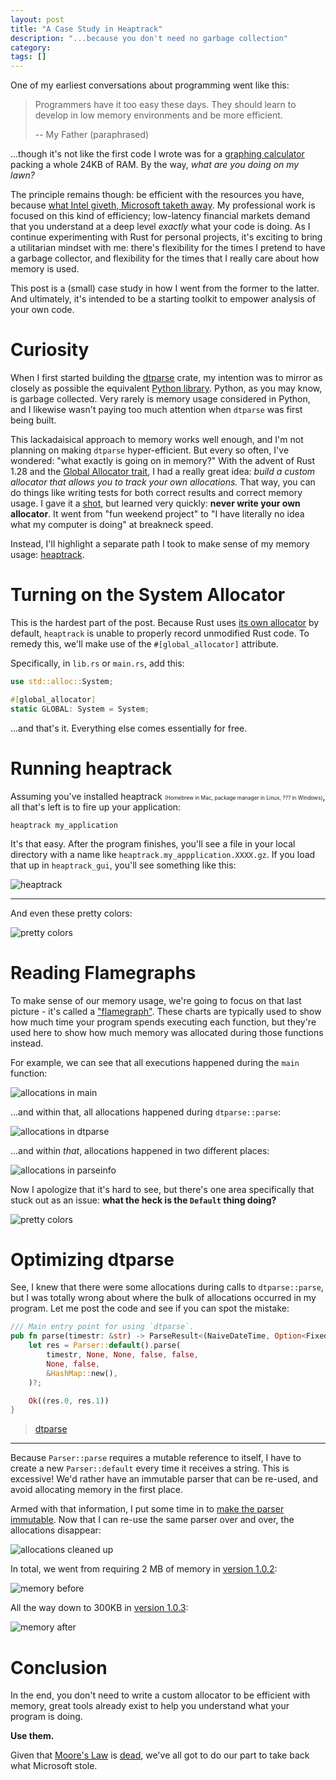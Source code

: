 ```yaml
---
layout: post
title: "A Case Study in Heaptrack"
description: "...because you don't need no garbage collection"
category: 
tags: []
---
```


One of my earliest conversations about programming went like this:

> Programmers have it too easy these days. They should learn to develop
> in low memory environments and be more efficient.
>
> -- My Father (paraphrased)

...though it's not like the first code I wrote was for a
[graphing calculator](https://education.ti.com/en/products/calculators/graphing-calculators/ti-84-plus-se)
packing a whole 24KB of RAM. By the way, *what are you doing on my lawn?*

The principle remains though: be efficient with the resources you have, because
[what Intel giveth, Microsoft taketh away](http://exo-blog.blogspot.com/2007/09/what-intel-giveth-microsoft-taketh-away.html).
My professional work is focused on this kind of efficiency; low-latency financial markets demand that
you understand at a deep level *exactly* what your code is doing. As I continue experimenting with Rust for
personal projects, it's exciting to bring a utilitarian mindset with me: there's flexibility for the times I pretend
to have a garbage collector, and flexibility for the times that I really care about how memory is used.

This post is a (small) case study in how I went from the former to the latter. And ultimately, it's intended
to be a starting toolkit to empower analysis of your own code.

# Curiosity

When I first started building the [dtparse] crate, my intention was to mirror as closely as possible 
the equivalent [Python library][dateutil]. Python, as you may know, is garbage collected. Very rarely is memory
usage considered in Python, and I likewise wasn't paying too much attention when `dtparse` was first being built.

This lackadaisical approach to memory works well enough, and I'm not planning on making `dtparse` hyper-efficient.
But every so often, I've wondered: "what exactly is going on in memory?" With the advent of Rust 1.28 and the
[Global Allocator trait](https://doc.rust-lang.org/std/alloc/trait.GlobalAlloc.html), I had a really great idea:
*build a custom allocator that allows you to track your own allocations.* That way, you can do things like
writing tests for both correct results and correct memory usage. I gave it a [shot][qadapt], but learned
very quickly: **never write your own allocator**. It went from "fun weekend project" to
"I have literally no idea what my computer is doing" at breakneck speed.

Instead, I'll highlight a separate path I took to make sense of my memory usage: [heaptrack].

# Turning on the System Allocator

This is the hardest part of the post. Because Rust uses
[its own allocator](https://github.com/rust-lang/rust/pull/27400#issue-41256384) by default,
`heaptrack` is unable to properly record unmodified Rust code. To remedy this, we'll make use
of the `#[global_allocator]` attribute.

Specifically, in `lib.rs` or `main.rs`, add this:

```rust
use std::alloc::System;

#[global_allocator]
static GLOBAL: System = System;
```

...and that's it. Everything else comes essentially for free.

# Running heaptrack

Assuming you've installed heaptrack <span style="font-size: .6em;">(Homebrew in Mac, package manager in Linux, ??? in Windows)</span>,
all that's left is to fire up your application:

```
heaptrack my_application
```

It's that easy. After the program finishes, you'll see a file in your local directory with a name
like `heaptrack.my_appplication.XXXX.gz`. If you load that up in `heaptrack_gui`, you'll see
something like this:

![heaptrack](/assets/images/2018-10-heaptrack/heaptrack-before.png)

---

And even these pretty colors:

![pretty colors](/assets/images/2018-10-heaptrack/heaptrack-flamegraph.png)

# Reading Flamegraphs

To make sense of our memory usage, we're going to focus on that last picture - it's called
a ["flamegraph"](http://www.brendangregg.com/flamegraphs.html). These charts are typically
used to show how much time your program spends executing each function, but they're used here
to show how much memory was allocated during those functions instead.

For example, we can see that all executions happened during the `main` function:

![allocations in main](/assets/images/2018-10-heaptrack/heaptrack-main-colorized.png)

...and within that, all allocations happened during `dtparse::parse`:

![allocations in dtparse](/assets/images/2018-10-heaptrack/heaptrack-dtparse-colorized.png)

...and within *that*, allocations happened in two different places:

![allocations in parseinfo](/assets/images/2018-10-heaptrack/heaptrack-parseinfo-colorized.png)

Now I apologize that it's hard to see, but there's one area specifically that stuck out
as an issue: **what the heck is the `Default` thing doing?**

![pretty colors](/assets/images/2018-10-heaptrack/heaptrack-flamegraph-default.png)

# Optimizing dtparse

See, I knew that there were some allocations during calls to `dtparse::parse`,
but I was totally wrong about where the bulk of allocations occurred in my program.
Let me post the code and see if you can spot the mistake:

```rust
/// Main entry point for using `dtparse`.
pub fn parse(timestr: &str) -> ParseResult<(NaiveDateTime, Option<FixedOffset>)> {
    let res = Parser::default().parse(
        timestr, None, None, false, false,
        None, false,
        &HashMap::new(),
    )?;

    Ok((res.0, res.1))
}
```
> [dtparse](https://github.com/bspeice/dtparse/blob/4d7c5dd99572823fa4a390b483c38ab020a2172f/src/lib.rs#L1286)

---

Because `Parser::parse` requires a mutable reference to itself, I have to create a new `Parser::default`
every time it receives a string. This is excessive! We'd rather have an immutable parser
that can be re-used, and avoid allocating memory in the first place.

Armed with that information, I put some time in to
[make the parser immutable](https://github.com/bspeice/dtparse/commit/741afa34517d6bc1155713bbc5d66905fea13fad#diff-b4aea3e418ccdb71239b96952d9cddb6).
Now that I can re-use the same parser over and over, the allocations disappear:

![allocations cleaned up](/assets/images/2018-10-heaptrack/heaptrack-flamegraph-after.png)

In total, we went from requiring 2 MB of memory in [version 1.0.2](https://crates.io/crates/dtparse/1.0.2):

![memory before](/assets/images/2018-10-heaptrack/heaptrack-closeup.png)

All the way down to 300KB in [version 1.0.3](https://crates.io/crates/dtparse/1.0.3):

![memory after](/assets/images/2018-10-heaptrack/heaptrack-closeup-after.png)

# Conclusion

In the end, you don't need to write a custom allocator to be efficient with memory, great tools
already exist to help you understand what your program is doing.

**Use them.**

Given that [Moore's Law](https://en.wikipedia.org/wiki/Moore%27s_law)
is [dead](https://www.technologyreview.com/s/601441/moores-law-is-dead-now-what/), we've all got to
do our part to take back what Microsoft stole.

[dtparse]: https://crates.io/crates/dtparse
[dateutil]: https://github.com/dateutil/dateutil
[heaptrack]: https://github.com/KDE/heaptrack
[qadapt]: https://crates.io/crates/qadapt
